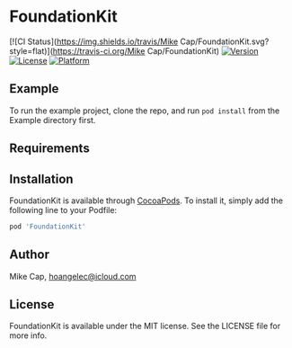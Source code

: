 # FoundationKit

[![CI Status](https://img.shields.io/travis/Mike Cap/FoundationKit.svg?style=flat)](https://travis-ci.org/Mike Cap/FoundationKit)
[![Version](https://img.shields.io/cocoapods/v/FoundationKit.svg?style=flat)](https://cocoapods.org/pods/FoundationKit)
[![License](https://img.shields.io/cocoapods/l/FoundationKit.svg?style=flat)](https://cocoapods.org/pods/FoundationKit)
[![Platform](https://img.shields.io/cocoapods/p/FoundationKit.svg?style=flat)](https://cocoapods.org/pods/FoundationKit)

## Example

To run the example project, clone the repo, and run `pod install` from the Example directory first.

## Requirements

## Installation

FoundationKit is available through [CocoaPods](https://cocoapods.org). To install
it, simply add the following line to your Podfile:

```ruby
pod 'FoundationKit'
```

## Author

Mike Cap, hoangelec@icloud.com

## License

FoundationKit is available under the MIT license. See the LICENSE file for more info.
